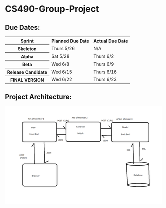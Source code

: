 # CS490-Group-Project

<h2>Due Dates:</h2>
<table style="min-width: 100%">
     <tr>
          <th>Sprint</th>
          <th>Planned Due Date</th>
          <th>Actual Due Date</th>
     </tr>
     <tr>
          <th>Skeleton</th>
          <td>Thurs 5/26</td>
          <td> N/A </td>
     </tr>
     <tr>
          <th>Alpha</th>
          <td>Sat 5/28</td>
          <td>Thurs 6/2</td>
     </tr>
      <tr>
          <th>Beta</th>
          <td>Wed 6/8</td>
          <td>Thurs 6/9</td>
     </tr>
      <tr>
          <th>Release Candidate</th>
          <td>Wed 6/15</td>
          <td>Thurs 6/16</td>
     </tr>
     <tr>
          <th>FINAL VERSION</th>
          <td>Wed 6/22</td>
          <td>Thurs 6/23</td>
     </tr>
</table>

<h2>Project Architecture:</h2>

<img src="./docs/ProjectArchitecture.png"
     style="float: left; margin-right: 10px;" />
